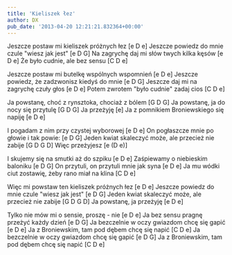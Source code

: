 ```yaml
---
title: 'Kieliszek łez'
author: DX
pub_date: '2013-04-20 12:21:21.832364+00:00'
---
```


Jeszcze postaw mi kieliszek próżnych łez [e D e]
Jeszcze powiedz do mnie czule "wiesz jak jest" [e D G]
Na zagrychę daj mi słów twych kilka kęsów [e D e]
Że było cudnie, ale bez sensu [C D e]

Jeszcze postaw mi butelkę wspólnych wspomnień [e D e]
Jeszcze powiedz, że zadzwonisz kiedyś do mnie [e D G]
Jeszcze daj mi na zagrychę czuły głos [e D e]
Potem zwrotem "było cudnie" zadaj cios [C D e]

Ja powstanę, choć z rynsztoka, chociaż z bólem [G D G]
Ja powstanę, ja do nocy się przytulę [G D G]
Ja przeżyję [e]
Ja z pomnikiem Broniewskiego się napiję [e D e]

I pogadam z nim przy czystej wyborowej [e D e]
On pogłaszcze mnie po głowie i tak powie: [e D G]
Jeden kwiat skaleczyć może, ale przecież nie zabije [G D G D]
Więc przeżyjesz [e (D e)]

I skujemy się na smutki aż do szpiku [e D e]
Zaśpiewamy o niebieskim baloniku [e D G]
On przytuli, on przytuli mnie jak syna [e D e]
Ja mu wódki ciut zostawię, żeby rano miał na klina [C D e]

Więc mi powstaw ten kieliszek próżnych łez [e D e]
Jeszcze powiedz do mnie czule "wiesz jak jest" [e D G]
Jeden kwiat skaleczyć może, ale przecież nie zabije [G D G D]
Ja powstanę, ja przeżyję [e D e]

Tylko nie mów mi o sensie, proszę - nie [e D e]
Ja bez sensu pragnę przeżyć każdy dzień [e D G]
Ja bezczelnie w oczy gwiazdom chcę się gapić [e D e]
Ja z Broniewskim, tam pod dębem chcę się napić [C D e]
Ja bezczelnie w oczy gwiazdom chcę się gapić [e D G]
Ja z Broniewskim, tam pod dębem chcę się napić [C D e]